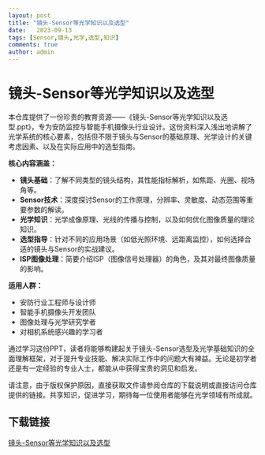 ```yaml
---
layout: post
title: "镜头-Sensor等光学知识以及选型"
date:   2023-09-13
tags: [Sensor,镜头,光学,选型,知识]
comments: true
author: admin
---
```

# 镜头-Sensor等光学知识以及选型

本仓库提供了一份珍贵的教育资源——《镜头-Sensor等光学知识以及选型.ppt》，专为安防监控与智能手机摄像头行业设计。这份资料深入浅出地讲解了光学系统的核心要素，包括但不限于镜头与Sensor的基础原理、光学设计的关键考虑因素、以及在实际应用中的选型指南。

**核心内容涵盖：**
- **镜头基础**：了解不同类型的镜头结构，其性能指标解析，如焦距、光圈、视场角等。
- **Sensor技术**：深度探讨Sensor的工作原理，分辨率、灵敏度、动态范围等重要参数的解读。
- **光学知识**：光学成像原理、光线的传播与控制，以及如何优化图像质量的理论知识。
- **选型指导**：针对不同的应用场景（如低光照环境、远距离监控），如何选择合适的镜头与Sensor的实战建议。
- **ISP图像处理**：简要介绍ISP（图像信号处理器）的角色，及其对最终图像质量的影响。

**适用人群：**
- 安防行业工程师与设计师
- 智能手机摄像头开发团队
- 图像处理与光学研究学者
- 对相机系统感兴趣的学习者

通过学习这份PPT，读者将能够构建起关于镜头-Sensor选型及光学基础知识的全面理解框架，对于提升专业技能、解决实际工作中的问题大有裨益。无论是初学者还是有一定经验的专业人士，都能从中获得宝贵的洞见和启发。

请注意，由于版权保护原因，直接获取文件请参阅仓库的下载说明或直接访问仓库提供的链接。共享知识，促进学习，期待每一位使用者能够在光学领域有所成就。

## 下载链接

[镜头-Sensor等光学知识以及选型](https://pan.quark.cn/s/38956b10796a)